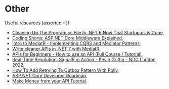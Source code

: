 # Other

Useful resources (assorted :-)):

- [Cleaning Up The Program.cs File In .NET 6 Now That Startup.cs is Gone](https://youtu.be/rhydGmLxfjQ),
- [Coding Shorts: ASP.NET Core Middleware Explained](https://youtu.be/TqCshF0o0nE),
- [Intro to MediatR - Implementing CQRS and Mediator Patterns](https://youtu.be/yozD5Tnd8nw),
- [Write cleaner APIs in .NET 7 with MediatR](https://youtu.be/euUg_IHo7-s),
- [APIs for Beginners - How to use an API (Full Course / Tutorial)](https://youtu.be/GZvSYJDk-us),
- [Real-Time Revolution: SignalR in Action - Kevin Griffin - NDC London 2022](https://youtu.be/wOq9meKcdlw),
- [How To Add Retrying To Outbox Pattern With Polly](https://youtu.be/xajVttkZntU),
- [ASP.NET Core Developer Roadmap](https://github.com/MoienTajik/AspNetCore-Developer-Roadmap),
- [Make Money from your API Tutorial](https://youtu.be/MbqSMgMAzxU).
